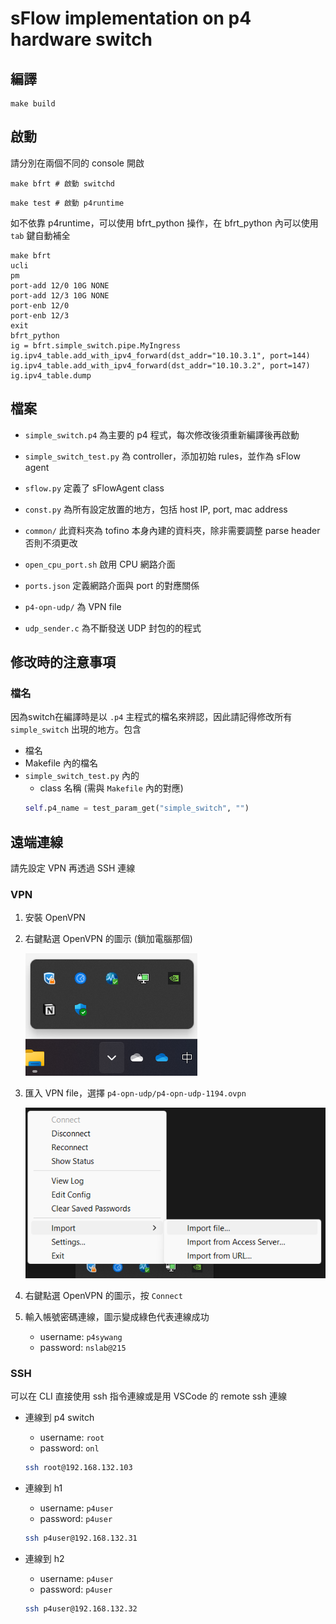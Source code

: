 # sFlow implementation on p4 hardware switch

## 編譯

```shell
make build
```

## 啟動

請分別在兩個不同的 console 開啟

```shell
make bfrt # 啟動 switchd
```
```shell
make test # 啟動 p4runtime
```

如不依靠 p4runtime，可以使用 bfrt_python 操作，在 bfrt_python 內可以使用 `tab` 鍵自動補全

```shell
make bfrt
ucli
pm
port-add 12/0 10G NONE
port-add 12/3 10G NONE
port-enb 12/0
port-enb 12/3
exit
bfrt_python
ig = bfrt.simple_switch.pipe.MyIngress
ig.ipv4_table.add_with_ipv4_forward(dst_addr="10.10.3.1", port=144)
ig.ipv4_table.add_with_ipv4_forward(dst_addr="10.10.3.2", port=147)
ig.ipv4_table.dump
```

## 檔案

- `simple_switch.p4`
為主要的 p4 程式，每次修改後須重新編譯後再啟動

- `simple_switch_test.py`
為 controller，添加初始 rules，並作為 sFlow agent

- `sflow.py`
定義了 sFlowAgent class

- `const.py`
為所有設定放置的地方，包括 host IP, port, mac address

- `common/`
此資料夾為 tofino 本身內建的資料夾，除非需要調整 parse header 否則不須更改

- `open_cpu_port.sh`
啟用 CPU 網路介面

- `ports.json`
定義網路介面與 port 的對應關係

- `p4-opn-udp/`
為 VPN file

- `udp_sender.c`
為不斷發送 UDP 封包的的程式

## 修改時的注意事項

### 檔名

因為switch在編譯時是以 `.p4` 主程式的檔名來辨認，因此請記得修改所有 `simple_switch` 出現的地方。包含

- 檔名
- Makefile 內的檔名
- `simple_switch_test.py` 內的
    - class 名稱 (需與 `Makefile` 內的對應)
    ```python
    self.p4_name = test_param_get("simple_switch", "")
    ```

## 遠端連線

請先設定 VPN 再透過 SSH 連線

### VPN
1. 安裝 OpenVPN
2. 右鍵點選 OpenVPN 的圖示 (鎖加電腦那個)

    ![alt text](image-1.png)
3. 匯入 VPN file，選擇 `p4-opn-udp/p4-opn-udp-1194.ovpn`

    ![alt text](image-2.png)
4. 右鍵點選 OpenVPN 的圖示，按 `Connect`
5. 輸入帳號密碼連線，圖示變成綠色代表連線成功
    - username: `p4sywang`
    - password: `nslab@215`

### SSH

可以在 CLI 直接使用 ssh 指令連線或是用 VSCode 的 remote ssh 連線

- 連線到 p4 switch
    - username: `root`
    - password: `onl`
    ```bash
    ssh root@192.168.132.103
    ```

- 連線到 h1
    - username: `p4user`
    - password: `p4user`
    ```bash
    ssh p4user@192.168.132.31
    ```

- 連線到 h2
    - username: `p4user`
    - password: `p4user`
    ```bash
    ssh p4user@192.168.132.32
    ```

